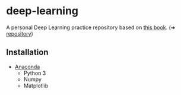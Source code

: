 # deep-learning

A personal Deep Learning practice repository based on [this book](https://www.oreilly.co.jp/books/9784873117584/). (➔ [repository](https://github.com/oreilly-japan/deep-learning-from-scratch))

## Installation

- [Anaconda](https://www.continuum.io/downloads)
	- Python 3
	- Numpy
	- Matplotlib
